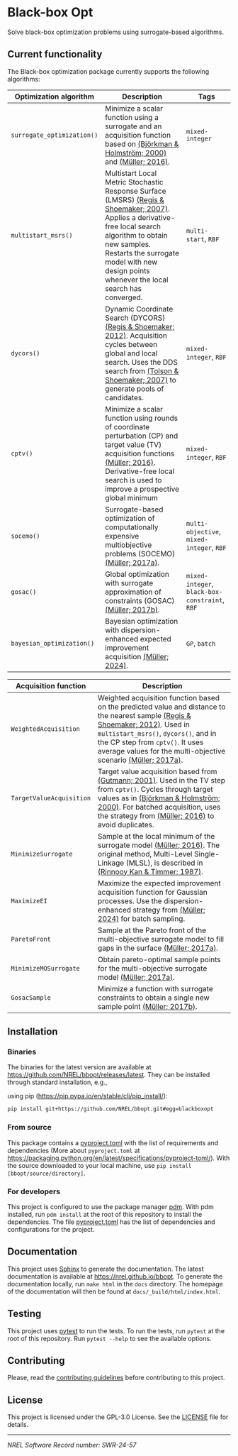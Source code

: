 # Black-box Opt

Solve black-box optimization problems using surrogate-based algorithms.

## Current functionality

The Black-box optimization package currently supports the following algorithms:

<!--- Table below --->
| Optimization algorithm | Description | Tags |
| --- | --- | --- |
| `surrogate_optimization()` | Minimize a scalar function using a surrogate and an acquisition function based on [(Björkman & Holmström; 2000)][BjoHol2000] and [(Müller; 2016)][Muller2016]. | `mixed-integer` |
| `multistart_msrs()` | Multistart Local Metric Stochastic Response Surface (LMSRS) [(Regis & Shoemaker; 2007)][RegSho2007]. Applies a derivative-free local search algorithm to obtain new samples. Restarts the surrogate model with new design points whenever the local search has converged. | `multi-start`, `RBF` |
| `dycors()` | Dynamic Coordinate Search (DYCORS) [(Regis & Shoemaker; 2012)][RegSho2012]. Acquisition cycles between global and local search. Uses the DDS search from [(Tolson & Shoemaker; 2007)][TolSho2007] to generate pools of candidates. | `mixed-integer`, `RBF` |
| `cptv()` | Minimize a scalar function using rounds of coordinate perturbation (CP) and target value (TV) acquisition functions [(Müller; 2016)][Muller2016]. Derivative-free local search is used to improve a prospective global minimum | `mixed-integer`, `RBF` |
| `socemo()` | Surrogate-based optimization of computationally expensive multiobjective problems (SOCEMO) [(Müller; 2017a)][Muller2017a]. | `multi-objective`, `mixed-integer`, `RBF` |
| `gosac()` | Global optimization with surrogate approximation of constraints (GOSAC) [(Müller; 2017b)][Muller2017b]. | `mixed-integer`, `black-box-constraint`, `RBF` |
| `bayesian_optimization()` | Bayesian optimization with dispersion-enhanced expected improvement acquisition [(Müller; 2024)][Muller2024]. | `GP`, `batch` |

<!--- Table below --->
| Acquisition function | Description |
| --- | --- |
| `WeightedAcquisition` | Weighted acquisition function based on the predicted value and distance to the nearest sample [(Regis & Shoemaker; 2012)][RegSho2012]. Used in `multistart_msrs()`, `dycors()`, and in the CP step from `cptv()`. It uses average values for the multi-objective scenario [(Müller; 2017a)][Muller2017a]. |
| `TargetValueAcquisition` | Target value acquisition based from [(Gutmann; 2001)][Gut2001]. Used in the TV step from `cptv()`. Cycles through target values as in [(Björkman & Holmström; 2000)][BjoHol2000]. For batched acquisition, uses the strategy from [(Müller; 2016)][Muller2016] to avoid duplicates. |
| `MinimizeSurrogate` | Sample at the local minimum of the surrogate model [(Müller; 2016)][Muller2016]. The original method, Multi-Level Single-Linkage (MLSL), is described in [(Rinnooy Kan & Timmer; 1987)][RinTim1987]. |
| `MaximizeEI` | Maximize the expected improvement acquisition function for Gaussian processes. Use the dispersion-enhanced strategy from [(Müller; 2024)][Muller2024] for batch sampling. |
| `ParetoFront` | Sample at the Pareto front of the multi-objective surrogate model to fill gaps in the surface [(Müller; 2017a)][Muller2017a]. |
| `MinimizeMOSurrogate` | Obtain pareto-optimal sample points for the multi-objective surrogate model [(Müller; 2017a)][Muller2017a]. |
| `GosacSample` | Minimize a function with surrogate constraints to obtain a single new sample point [(Müller; 2017b)][Muller2017b].

[BjoHol2000]: https://doi.org/10.1023/A:1011584207202
[Muller2016]: https://doi.org/10.1007/s11081-015-9281-2
[RegSho2007]: https://doi.org/10.1287/ijoc.1060.0182
[RegSho2012]: https://doi.org/10.1080/0305215X.2012.687731
[Muller2017a]: https://doi.org/10.1287/ijoc.2017.0749
[Muller2017b]: https://doi.org/10.1007/s10898-017-0496-y
[Muller2024]: https://doi.org/10.1002/qre.3245
[TolSho2007]: https://doi.org/10.1029/2005WR004723
[Gut2001]: https://doi.org/10.1023/A:1011255519438
[RinTim1987]: https://doi.org/10.1007/BF02592071

## Installation

### Binaries

The binaries for the latest version are available at https://github.com/NREL/bbopt/releases/latest. They can be installed through standard installation, e.g.,

using pip (https://pip.pypa.io/en/stable/cli/pip_install/):

```sh
pip install git+https://github.com/NREL/bbopt.git#egg=blackboxopt
```

### From source

This package contains a [pyproject.toml](pyproject.toml) with the list of requirements and dependencies (More about `pyproject.toml` at https://packaging.python.org/en/latest/specifications/pyproject-toml/). With the source downloaded to your local machine, use `pip install [bbopt/source/directory]`.

### For developers

This project is configured to use the package manager [pdm](https://pdm-project.org/en/stable/). With pdm installed, run `pdm install` at the root of this repository to install the dependencies. The file [pyproject.toml](pyproject.toml) has the list of dependencies and configurations for the project.

## Documentation

This project uses [Sphinx](https://www.sphinx-doc.org/en/master/) to generate the documentation. The latest documentation is available at https://nrel.github.io/bbopt. To generate the documentation locally, run `make html` in the `docs` directory. The homepage of the documentation will then be found at `docs/_build/html/index.html`.

## Testing

This project uses [pytest](https://docs.pytest.org/en/stable/) to run the tests. To run the tests, run `pytest` at the root of this repository. Run `pytest --help` to see the available options.

## Contributing

Please, read the [contributing guidelines](CONTRIBUTING.md) before contributing to this project.

## License

This project is licensed under the GPL-3.0 License. See the [LICENSE](LICENSE) file for details.

---

_NREL Software Record number: SWR-24-57_

